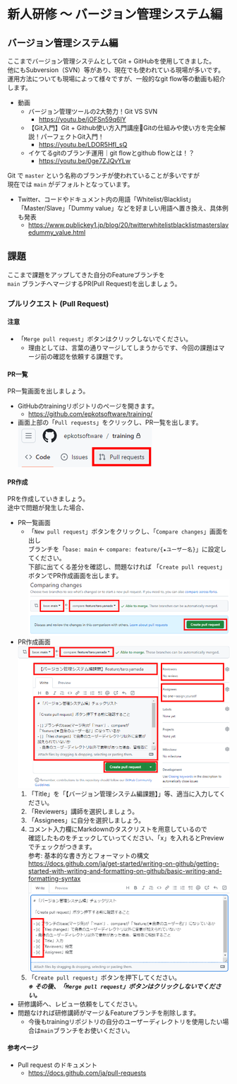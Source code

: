 # 新人研修 〜 バージョン管理システム編

## バージョン管理システム編

ここまでバージョン管理システムとしてGit + GitHubを使用してきました。  
他にもSubversion（SVN）等があり、現在でも使われている現場が多いです。  
運用方法についても現場によって様々ですが、一般的なgit flow等の動画も紹介します。

- 動画
  - バージョン管理ツールの2大勢力！Git VS SVN
    - <https://youtu.be/jOFSn59q6IY>
  - 【Git入門】Git + Github使い方入門講座🐒Gitの仕組みや使い方を完全解説！パーフェクトGit入門！
    - <https://youtu.be/LDOR5HfI_sQ>
  - イケてるgitのブランチ運用｜git flowとgithub flowとは！？
    - <https://youtu.be/0ge7ZJQvYLw>

Git で `master` という名称のブランチが使われていることが多いですが  
現在では `main` がデフォルトとなっています。

- Twitter、コードやドキュメント内の用語「Whitelist/Blacklist」「Master/Slave」「Dummy value」などを好ましい用語へ置き換え、具体例も発表
  - <https://www.publickey1.jp/blog/20/twitterwhitelistblacklistmasterslavedummy_value.html>

## 課題

ここまで課題をアップしてきた自分のFeatureブランチを  
`main` ブランチへマージするPR(Pull Request)を出しましょう。

### プルリクエスト (Pull Request)

#### 注意

- 「`Merge pull request`」ボタンはクリックしないでください。  
  - 理由としては、言葉の通りマージしてしまうからです、今回の課題はマージ前の確認を依頼する課題です。  

#### PR一覧

PR一覧画面を出しましょう。  

- GitHubのtrainingリポジトリのページを開きます。
  - <https://github.com/epkotsoftware/training/>
- 画面上部の「`Pull requests`」をクリックし、PR一覧を出します。  
  ![github-pull-requests](./images/github-pull-requests.png)  

#### PR作成

PRを作成していきましょう。  
途中で問題が発生した場合、

- PR一覧画面
  - 「`New pull request`」ボタンをクリックし、「`Compare changes`」画面を出し  
    ブランチを「`base: main` ← `compare: feature/{★ユーザー名}`」に設定してください。  
    下部に出てくる差分を確認し、問題なければ  「`Create pull request`」ボタンでPR作成画面を出します。  
    ![github-pull-requests](./images/github-comparing-changes.png)  
- PR作成画面
    ![github-open-a-pull-request](./images/github-open-a-pull-request.png)  
  1. 「Title」を「【バージョン管理システム編課題】」等、適当に入力してください。
  1. 「Reviewers」講師を選択しましょう。
  1. 「Assignees」に自分を選択しましょう。
  1. コメント入力欄にMarkdownのタスクリストを用意しているので  
    確認したものをチェックしていってください、「x」を入れるとPreviewでチェックがつきます。  
    参考: 基本的な書き方とフォーマットの構文  
      <https://docs.github.com/ja/get-started/writing-on-github/getting-started-with-writing-and-formatting-on-github/basic-writing-and-formatting-syntax>  
    ![github-pull-request-body](./images/github-pull-request-body.png)  
  1. 「`Create pull request`」ボタンを押下してください。  
  ***※ その後、「`Merge pull request`」ボタンはクリックしないでください。***
- 研修講師へ、レビュー依頼をしてください。
- 問題なければ研修講師がマージ＆Featureブランチを削除します。
  - 今後もtrainingリポジトリの自分のユーザーディレクトリを使用したい場合は`main`ブランチをお使いください。

#### 参考ページ

- Pull request のドキュメント
  - <https://docs.github.com/ja/pull-requests>
